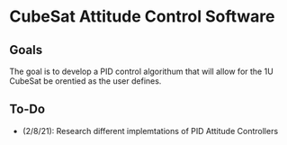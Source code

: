 # CubeSat Attitude Control Software 

## Goals
The goal is to develop a PID control algorithum that will allow for the 1U CubeSat be orentied as the user defines.

## To-Do
- (2/8/21): Research different implemtations of PID Attitude Controllers